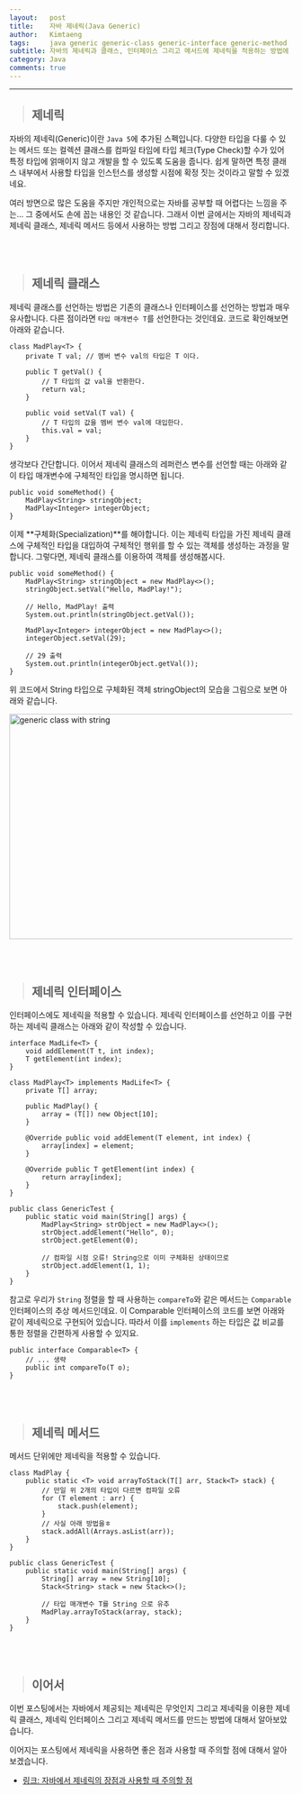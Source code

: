 ```yaml
---
layout:   post
title:    자바 제네릭(Java Generic) 
author:   Kimtaeng
tags: 	  java generic generic-class generic-interface generic-method
subtitle: 자바의 제네릭과 클래스, 인터페이스 그리고 메서드에 제네릭을 적용하는 방법에 대해서 알아봅니다.  
category: Java
comments: true
---
```


<hr/>

> ## 제네릭

자바의 제네릭(Generic)이란 ```Java 5```에 추가된 스펙입니다. 다양한 타입을 다룰 수 있는 메서드 또는 컬렉션 클래스를
컴파일 타임에 타입 체크(Type Check)할 수가 있어 특정 타입에 얽매이지 않고 개발을 할 수 있도록 도움을 줍니다.
쉽게 말하면 특정 클래스 내부에서 사용할 타입을 인스턴스를 생성할 시점에 확정 짓는 것이라고 말할 수 있겠네요. 
 
여러 방면으로 많은 도움을 주지만 개인적으로는 자바를 공부할 때 어렵다는 느낌을 주는... 그 중에서도 손에 꼽는 내용인 것 같습니다.
그래서 이번 글에서는 자바의 제네릭과 제네릭 클래스, 제네릭 메서드 등에서 사용하는 방법 그리고 장점에 대해서 정리합니다.

<br/><br/>

> ## 제네릭 클래스

제네릭 클래스를 선언하는 방법은 기존의 클래스나 인터페이스를 선언하는 방법과 매우 유사합니다.
다른 점이라면 ```타입 매개변수 T```를 선언한다는 것인데요. 코드로 확인해보면 아래와 같습니다.

<pre class="line-numbers"><code class="language-java" data-start="1">class MadPlay&lt;T> {
    private T val; // 멤버 변수 val의 타입은 T 이다.

    public T getVal() {
        // T 타입의 값 val을 반환한다.
        return val;
    }

    public void setVal(T val) {
        // T 타입의 값을 멤버 변수 val에 대입한다.
        this.val = val;
    }
}
</code></pre>

생각보다 간단합니다. 이어서 제네릭 클래스의 레퍼런스 변수를 선언할 때는 아래와 같이 타입 매개변수에
구체적인 타입을 명시하면 됩니다.

<pre class="line-numbers"><code class="language-java" data-start="1">public void someMethod() {
    MadPlay&lt;String> stringObject;
    MadPlay&lt;Integer> integerObject;
}
</code></pre>

이제 **구체화(Specialization)**를 해야합니다. 이는 제네릭 타입을 가진 제네릭 클래스에 구체적인 타입을 대입하여
구체적인 행위를 할 수 있는 객체를 생성하는 과정을 말합니다. 그렇다면, 제네릭 클래스를 이용하여 객체를 생성해봅시다.

<pre class="line-numbers"><code class="language-java" data-start="1">public void someMethod() {
    MadPlay&lt;String> stringObject = new MadPlay&lt;>();
    stringObject.setVal("Hello, MadPlay!");

    // Hello, MadPlay! 출력
    System.out.println(stringObject.getVal());

    MadPlay&lt;Integer> integerObject = new MadPlay&lt;>();
    integerObject.setVal(29);
    
    // 29 출력
    System.out.println(integerObject.getVal());
}
</code></pre>

위 코드에서 String 타입으로 구체화된 객체 stringObject의 모습을 그림으로 보면 아래와 같습니다.

<img class="post_image" src="{{ site.baseurl }}/img/post/2018-12-13-java-generic-1.png" width="600" height="400" alt="generic class with string"/>

<br/><br/>

> ## 제네릭 인터페이스

인터페이스에도 제네릭을 적용할 수 있습니다. 제네릭 인터페이스를 선언하고 이를 구현하는 제네릭 클래스는
아래와 같이 작성할 수 있습니다.

<pre class="line-numbers"><code class="language-java" data-start="1">interface MadLife&lt;T> {
    void addElement(T t, int index);
    T getElement(int index);
}

class MadPlay&lt;T> implements MadLife&lt;T> {
    private T[] array;

    public MadPlay() {
        array = (T[]) new Object[10];
    }

    @Override public void addElement(T element, int index) {
        array[index] = element;
    }

    @Override public T getElement(int index) {
        return array[index];
    }
}

public class GenericTest {
    public static void main(String[] args) {
        MadPlay&lt;String> strObject = new MadPlay<>();
        strObject.addElement("Hello", 0);
        strObject.getElement(0);
        
        // 컴파일 시점 오류! String으로 이미 구체화된 상태이므로
        strObject.addElement(1, 1);
    }
}
</code></pre>

참고로 우리가 ```String``` 정렬을 할 때 사용하는 ```compareTo```와 같은 메서드는 ```Comparable``` 인터페이스의 추상 메서드인데요.
이 Comparable 인터페이스의 코드를 보면 아래와 같이 제네릭으로 구현되어 있습니다. 따라서 이를 ```implements``` 하는 타입은
값 비교를 통한 정렬을 간편하게 사용할 수 있지요.

<pre class="line-numbers"><code class="language-java" data-start="1">public interface Comparable&lt;T> {
    // ... 생략
    public int compareTo(T o);
}
</code></pre>

<br/><br/>

> ## 제네릭 메서드

메서드 단위에만 제네릭을 적용할 수 있습니다.

<pre class="line-numbers"><code class="language-java" data-start="1">class MadPlay {
    public static &lt;T> void arrayToStack(T[] arr, Stack&lt;T> stack) {
        // 만일 위 2개의 타입이 다르면 컴파일 오류
        for (T element : arr) {
            stack.push(element);
        }
        // 사실 아래 방법을ㅎ
        stack.addAll(Arrays.asList(arr));
    }
}

public class GenericTest {
    public static void main(String[] args) {
        String[] array = new String[10];
        Stack&lt;String> stack = new Stack&lt;>();

        // 타입 매개변수 T를 String 으로 유추
        MadPlay.arrayToStack(array, stack);
    }
}
</code></pre>

<br/><br/>

> ## 이어서

이번 포스팅에서는 자바에서 제공되는 제네릭은 무엇인지 그리고 제네릭을 이용한 제네릭 클래스, 제네릭 인터페이스
그리고 제네릭 메서드를 만드는 방법에 대해서 알아보았습니다.

이어지는 포스팅에서 제네릭을 사용하면 좋은 점과 사용할 때 주의할 점에 대해서 알아보겠습니다.
- <a href="/post/java-generic-advanced" target="_blank">링크: 자바에서 제네릭의 장점과 사용할 때 주의할 점</a> 